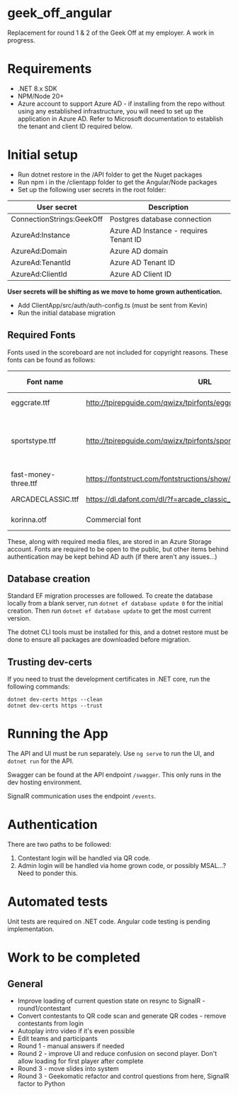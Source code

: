 # geek_off_angular

Replacement for round 1 & 2 of the Geek Off at my employer. A work in progress.

# Requirements

* .NET 8.x SDK
* NPM/Node 20+
* Azure account to support Azure AD - if installing from the repo without using any established infrastructure, you will need to set up the application in Azure AD. Refer to Microsoft documentation to establish the tenant and client ID required below.

# Initial setup

* Run dotnet restore in the /API folder to get the Nuget packages
* Run npm i in the /clientapp folder to get the Angular/Node packages
* Set up the following user secrets in the root folder:

| User secret | Description |
|--|--|
| ConnectionStrings:GeekOff | Postgres database connection |
| AzureAd:Instance | Azure AD Instance - requires Tenant ID |
| AzureAd:Domain | Azure AD domain |
| AzureAd:TenantId | Azure AD Tenant ID |
| AzureAd:ClientId | Azure AD Client ID |

**User secrets will be shifting as we move to home grown authentication.**

* Add ClientApp/src/auth/auth-config.ts (must be sent from Kevin)
* Run the initial database migration

## Required Fonts

Fonts used in the scoreboard are not included for copyright reasons. These fonts can be found as follows:

| Font name | URL | Use | Changes required |
|--|--|--|--|
| eggcrate.ttf | http://tpirepguide.com/qwizx/tpirfonts/eggcrate.zip | Round 1 board | |
| sportstype.ttf | http://tpirepguide.com/qwizx/tpirfonts/sportstype.zip | Round 3 scores | Rename the file from "Sports Type Full.ttf" |
| fast-money-three.ttf | https://fontstruct.com/fontstructions/show/1181116/fast_money_three | Round 2 board | |
| ARCADECLASSIC.ttf | https://dl.dafont.com/dl/?f=arcade_classic_2 | Round 2 Scoreboard | |
| korinna.otf | Commercial font | Round 3 questions | ITC Korinna |

These, along with required media files, are stored in an Azure Storage account. Fonts are required to be open to the public, but other items behind authentication may be kept behind AD auth (if there aren't any issues...)

## Database creation

Standard EF migration processes are followed. To create the database locally from a blank server, run `dotnet ef database update 0` for the initial creation. Then run `dotnet ef database update` to get the most current version. 

The dotnet CLI tools must be installed for this, and a dotnet restore must be done to ensure all packages are downloaded before migration.

## Trusting dev-certs

If you need to trust the development certificates in .NET core, run the following commands:
```
dotnet dev-certs https --clean
dotnet dev-certs https --trust
```

# Running the App

The API and UI must be run separately. Use `ng serve` to run the UI, and `dotnet run` for the API.

Swagger can be found at the API endpoint `/swagger`. This only runs in the dev hosting environment.

SignalR communication uses the endpoint `/events`.

# Authentication

There are two paths to be followed:
1. Contestant login will be handled via QR code. 
1. Admin login will be handled via home grown code, or possibly MSAL...? Need to ponder this.

# Automated tests

Unit tests are required on .NET code. Angular code testing is pending implementation.

# Work to be completed

## General

* Improve loading of current question state on resync to SignalR - round1/contestant
* Convert contestants to QR code scan and generate QR codes - remove contestants from login
* Autoplay intro video if it's even possible
* Edit teams and participants
* Round 1 - manual answers if needed
* Round 2 - improve UI and reduce confusion on second player. Don't allow loading for first player after complete
* Round 3 - move slides into system
* Round 3 - Geekomatic refactor and control questions from here, SignalR factor to Python
